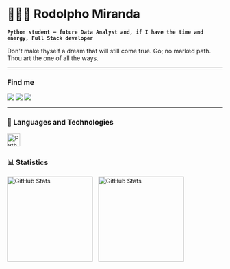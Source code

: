 # 🧑🏾‍💻 Rodolpho Miranda

**`Python student – ​​future Data Analyst and, if I have the time and energy, Full Stack developer`**

Don't make thyself a dream that will still come true. Go; no marked path. Thou art the one of all the ways.

---

### Find me

<div>
<a href="https://www.linkedin.com/in/rodolpho-miranda-3a2435137/" target="_blank"><img src="https://img.shields.io/badge/-LinkedIn-%230077B5?style=for-the-badge&logo=linkedin&logoColor=white" target="_blank"></a> <a href = "mailto:contato@mirandarodolpho577@gmail.com"><img src="https://img.shields.io/badge/Gmail-D14836?style=for-the-badge&logo=gmail&logoColor=white" target="_blank"></a> <a href="https://instagram.com/rodolphodemiranda" target="_blank"><img src="https://img.shields.io/badge/-Instagram-%23E4405F?style=for-the-badge&logo=instagram&logoColor=white" target="_blank"></a>
</div>

---

### 🤖 Languages ​​and Technologies


<img 
    align="left" 
    alt="Python" 
    title="Python"
    width="30px" 
    style="padding-right: 10px;" 
    src="https://cdn.jsdelivr.net/gh/devicons/devicon@latest/icons/python/python-original.svg" 
/>

<br/>
<br/>

### 📊 Statistics

<p>
  <img 
    align="left" 
    alt="GitHub Stats" 
    height="200" 
    style="padding-right: 10px;" 
    src="https://github-readme-stats.vercel.app/api?username=Rodolpho-Miranda&show_icons=true&theme=dracula&include_all_commits=true" 
  />

<img 
      align="left" 
      alt="GitHub Stats" 
      height="200" 
      src="https://github-readme-stats.vercel.app/api/top-langs/?username=Rodolpho-Miranda&theme=dracula&layout=compact&custom_title=Tecnologias&langs_count=9" 
  />

</p>
